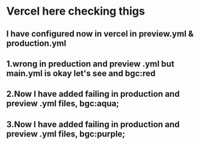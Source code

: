 # Vercel here checking thigs

## I have configured now in vercel in **preview.yml** & **production.yml** 

## 1.wrong in preduction and preview .yml but main.yml is okay let's see and bgc:red
## 2.Now I have added failing in production and preview .yml files, bgc:aqua; 
## 3.Now I have added failing in production and preview .yml files, bgc:**purple**; 